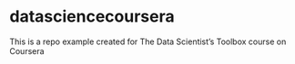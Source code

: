 datasciencecoursera
===================

This is a repo example created for The Data Scientist’s Toolbox course on Coursera
